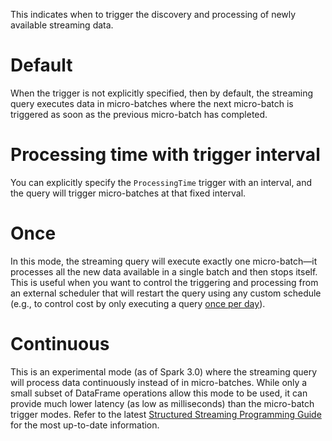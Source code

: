 This indicates when to trigger the discovery and processing of newly available streaming data.
# Default

When the trigger is not explicitly specified, then by default, the streaming query executes data in micro-batches where the next micro-batch is triggered as soon as the previous micro-batch has completed.

# Processing time with trigger interval

You can explicitly specify the `ProcessingTime` trigger with an interval, and the query will trigger micro-batches at that fixed interval.

# Once

In this mode, the streaming query will execute exactly one micro-batch—it processes all the new data available in a single batch and then stops itself. This is useful when you want to control the triggering and processing from an external scheduler that will restart the query using any custom schedule (e.g., to control cost by only executing a query [once per day](https://oreil.ly/Y7EZy)).

# Continuous

This is an experimental mode (as of Spark 3.0) where the streaming query will process data continuously instead of in micro-batches. While only a small subset of DataFrame operations allow this mode to be used, it can provide much lower latency (as low as milliseconds) than the micro-batch trigger modes. Refer to the latest [Structured Streaming Programming Guide](https://oreil.ly/7cERT) for the most up-to-date information.